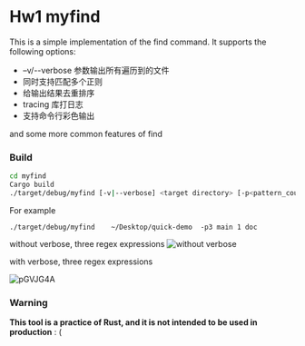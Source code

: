 # Hw1 myfind

This is a simple implementation of the find command. It supports the following options:

- –v/--verbose 参数输出所有遍历到的⽂件
- 同时⽀持匹配多个正则
- 给输出结果去重排序
- tracing 库打⽇志
- ⽀持命令⾏彩⾊输出

and some more common features of find

### Build

```bash
cd myfind
Cargo build
./target/debug/myfind [-v|--verbose] <target directory> [-p<pattern_count>] <pattern1> <pattern2> ...

```

For example

```
./target/debug/myfind    ~/Desktop/quick-demo  -p3 main 1 doc
```

without verbose, three regex expressions
![without verbose](https://i.imgur.com/ch4r9MR.png)

with verbose, three regex expressions

![pGVJG4A](https://i.imgur.com/pGVJG4A.png)

### Warning

**This tool is a practice of Rust, and it is not intended to be used in production** : (
